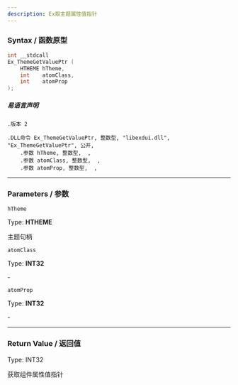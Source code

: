 ```yaml
---
description: Ex取主题属性值指针
---
```


### Syntax / 函数原型

```C++
int __stdcall 
Ex_ThemeGetValuePtr (
    HTHEME hTheme,
    int    atomClass,
    int    atomProp
);
```

##### 易语言声明

```Elang
.版本 2

.DLL命令 Ex_ThemeGetValuePtr, 整数型, "libexdui.dll", "Ex_ThemeGetValuePtr", 公开, 
    .参数 hTheme, 整数型,  , 
    .参数 atomClass, 整数型,  , 
    .参数 atomProp, 整数型,  , 
```

---

### Parameters / 参数

`hTheme`

Type: **HTHEME**

主题句柄

`atomClass`

Type: **INT32**

\-

`atomProp`

Type: **INT32**

\-

---

### Return Value / 返回值

Type: INT32

获取组件属性值指针